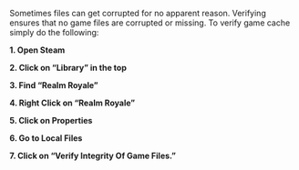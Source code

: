
Sometimes files can get corrupted for no apparent reason. Verifying ensures that no game files are corrupted or missing. To verify game cache simply do the following:

**1. Open Steam**

**2. Click on “Library” in the top**

**3. Find “Realm Royale”**

**4. Right Click on “Realm Royale”**

**5. Click on Properties**

**6. Go to Local Files**

**7. Click on “Verify Integrity Of Game Files.”**